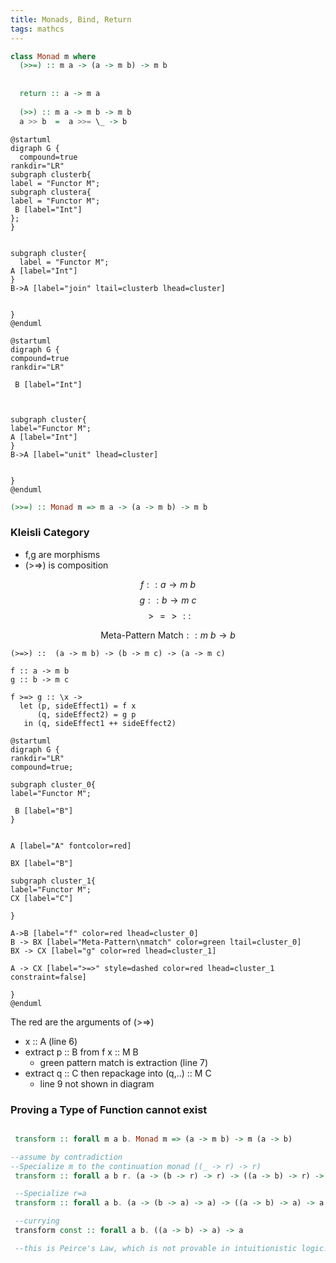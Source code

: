 ```yaml
---
title: Monads, Bind, Return
tags: mathcs
---
```





```haskell
class Monad m where
  (>>=) :: m a -> (a -> m b) -> m b
  
   
  return :: a -> m a
 
  (>>) :: m a -> m b -> m b
  a >> b  =  a >>= \_ -> b    
```



```plantuml
@startuml
digraph G {
  compound=true
rankdir="LR"
subgraph clusterb{
label = "Functor M";
subgraph clustera{
label = "Functor M";
 B [label="Int"]
};
}


subgraph cluster{
  label = "Functor M";
A [label="Int"]
}
B->A [label="join" ltail=clusterb lhead=cluster]


}
@enduml
```

```plantuml
@startuml
digraph G {
compound=true
rankdir="LR"

 B [label="Int"]



subgraph cluster{
label="Functor M";
A [label="Int"]
}
B->A [label="unit" lhead=cluster]


}
@enduml
```

```haskell
(>>=) :: Monad m => m a -> (a -> m b) -> m b
```

### Kleisli Category

* f,g are morphisms
* (>=>) is composition

$$ f :: a \rightarrow m\ b$$
$$ g :: b \rightarrow m\ c$$
$$ >=> :: $$

$$\text{Meta-Pattern Match} :: m\ b \rightarrow b$$

```{.haskell .numberLines}
(>=>) ::  (a -> m b) -> (b -> m c) -> (a -> m c)

f :: a -> m b
g :: b -> m c

f >=> g :: \x ->
  let (p, sideEffect1) = f x
      (q, sideEffect2) = g p
   in (q, sideEffect1 ++ sideEffect2) 

```

```plantuml
@startuml
digraph G {
rankdir="LR"
compound=true;

subgraph cluster_0{
label="Functor M";

 B [label="B"]
}


A [label="A" fontcolor=red]

BX [label="B"]

subgraph cluster_1{
label="Functor M";
CX [label="C"]

}

A->B [label="f" color=red lhead=cluster_0]
B -> BX [label="Meta-Pattern\nmatch" color=green ltail=cluster_0]
BX -> CX [label="g" color=red lhead=cluster_1]

A -> CX [label=">=>" style=dashed color=red lhead=cluster_1 constraint=false]

}
@enduml
```

The red are the arguments of (>=>)

* x :: A  (line 6)
* extract p :: B from f x :: M B
  * green pattern match is extraction (line 7)
* extract q :: C then repackage into (q,..) :: M C
  * line 9 not shown in diagram
  
### Proving a Type of Function cannot exist

```haskell

 transform :: forall m a b. Monad m => (a -> m b) -> m (a -> b)

--assume by contradiction
--Specialize m to the continuation monad ((_ -> r) -> r)
 transform :: forall a b r. (a -> (b -> r) -> r) -> ((a -> b) -> r) -> r

 --Specialize r=a
 transform :: forall a b. (a -> (b -> a) -> a) -> ((a -> b) -> a) -> a

 --currying 
 transform const :: forall a b. ((a -> b) -> a) -> a

 --this is Peirce's Law, which is not provable in intuitionistic logic. Contradiction.
 ```